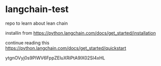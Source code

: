 # langchain-test
repo to learn about lean chain

installin from https://python.langchain.com/docs/get_started/installation

continue reading this https://python.langchain.com/docs/get_started/quickstart

ytgnOVyj0s9PlWV6FppZEluXRiPtA9lX02SI4xHL